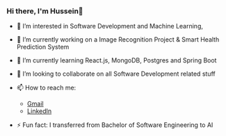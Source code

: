 ### Hi there, I'm Hussein👋

- 👀 I’m interested in Software Development and Machine Learning, 
- 🔭 I’m currently working on a Image Recognition Project & Smart Health Prediction System
- 🌱 I’m currently learning React.js, MongoDB, Postgres and Spring Boot
- 👯 I’m looking to collaborate on all Software Development related stuff 
- 📫 How to reach me: 
  - [Gmail](husseinahmedselim@gmail.com)
  - [LinkedIn](https://www.linkedin.com/in/hussein-aly-6190521a0/)
                        
- ⚡ Fun fact: I transferred from Bachelor of Software Engineering to AI 

